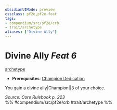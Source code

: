 ```yaml
---
obsidianUIMode: preview
cssclass: pf2e,pf2e-feat
tags:
- compendium/src/pf2e/crb
- trait/archetype
aliases: ["Divine Ally"]
---
```

# Divine Ally  *Feat 6*  
[archetype](../../rules/traits/archetype.md)  

- **Prerequisites**: [Champion Dedication](champion-dedication.md)

You gain a divine ally|Champion||3 of your choice.

*Source: Core Rulebook p. 223*  
%% #compendium/src/pf2e/crb #trait/archetype %%